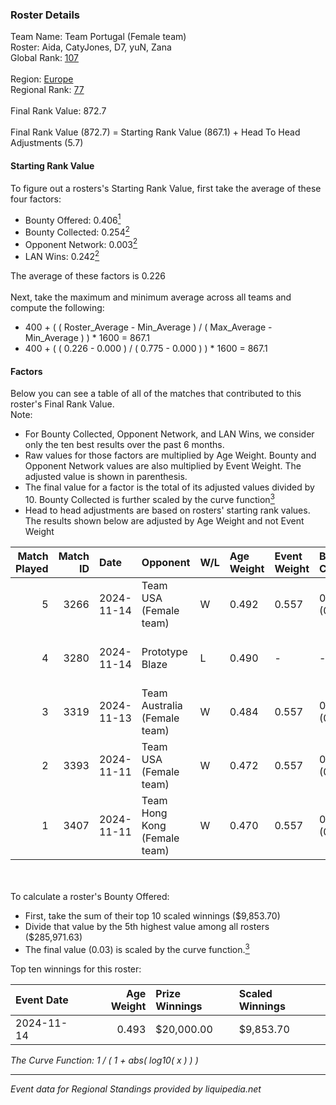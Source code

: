 ### Roster Details<br />
Team Name: Team Portugal (Female team)<br />
Roster: Aida, CatyJones, D7, yuN, Zana<br />
Global Rank: [107](../../standings_global_2025_02_28.md)<br />
<br />
Region: [Europe]( ../../standings_europe_2025_02_28.md)<br />
Regional Rank: [77]( ../../standings_europe_2025_02_28.md)<br />
<br />
Final Rank Value:  872.7<br />
<br />
Final Rank Value (872.7) = Starting Rank Value (867.1) + Head To Head Adjustments (5.7)<br />

#### Starting Rank Value<br />
To figure out a rosters's Starting Rank Value, first take the average of these four factors:<br />
- Bounty Offered: 0.406[<sup>1</sup>](#table2)
- Bounty Collected: 0.254[<sup>2</sup>](#table1)
- Opponent Network: 0.003[<sup>2</sup>](#table1)
- LAN Wins: 0.242[<sup>2</sup>](#table1)

The average of these factors is 0.226<br />
<br />
Next, take the maximum and minimum average across all teams and compute the following:<br />
- 400 + ( ( Roster_Average - Min_Average ) / ( Max_Average - Min_Average ) ) * 1600 = 867.1
- 400 + ( ( 0.226 - 0.000 ) / ( 0.775 - 0.000 ) ) * 1600 = 867.1


#### Factors<br />
Below you can see a table of all of the matches that contributed to this roster's Final Rank Value.<br />
Note:<br />

- For Bounty Collected, Opponent Network, and LAN Wins, we consider only the ten best results over the past 6 months.
- Raw values for those factors are multiplied by Age Weight. Bounty and Opponent Network values are also multiplied by Event Weight. The adjusted value is shown in parenthesis.
- The final value for a factor is the total of its adjusted values divided by 10. Bounty Collected is further scaled by the curve function[<sup>3</sup>](#curveFunction)
- Head to head adjustments are based on rosters' starting rank values. The results shown below are adjusted by Age Weight and not Event Weight
<span id="table1"></span><br />


| Match Played | Match ID | Date       | Opponent                     | W/L | Age Weight | Event Weight | Bounty Collected | Opponent Network | LAN Wins  | H2H Adj. | Roster                         |
| -: | -: | :- | :- | :- | :- | :- | :- | :- | :- | -: | :- |
|            5 |     3266 | 2024-11-14 | Team USA (Female team)       | W   | 0.492      | 0.557        | 0.017 (0.005)    | 0.024 (0.007)    | 1 (0.492) |     3.50 | Aida, CatyJones, D7, yuN, Zana |
|            4 |     3280 | 2024-11-14 | Prototype Blaze              | L   | 0.490      | -            | -                | -                | -         |    -6.86 | Aida, CatyJones, D7, yuN, Zana |
|            3 |     3319 | 2024-11-13 | Team Australia (Female team) | W   | 0.484      | 0.557        | 0.009 (0.002)    | 0.047 (0.013)    | 1 (0.484) |     4.62 | Aida, CatyJones, D7, yuN, Zana |
|            2 |     3393 | 2024-11-11 | Team USA (Female team)       | W   | 0.472      | 0.557        | 0.017 (0.005)    | 0.024 (0.006)    | 1 (0.472) |     3.40 | Aida, CatyJones, D7, yuN, Zana |
|            1 |     3407 | 2024-11-11 | Team Hong Kong (Female team) | W   | 0.470      | 0.557        | 0.000 (0.000)    | 0.000 (0.000)    | 1 (0.470) |     1.01 | Aida, CatyJones, D7, yuN, Zana |

<br />
<span id="table2"></span><br />
To calculate a roster's Bounty Offered:<br />

- First, take the sum of their top 10 scaled winnings ($9,853.70)
- Divide that value by the 5th highest value among all rosters ($285,971.63)
- The final value (0.03) is scaled by the curve function.[<sup>3</sup>](#curveFunction)

Top ten winnings for this roster:<br />

| Event Date | Age Weight | Prize Winnings | Scaled Winnings |
| :- | -: | :- | :- |
| 2024-11-14 |      0.493 | $20,000.00     | $9,853.70       |


<span id="curveFunction"></span>_The Curve Function: 1 / ( 1 + abs( log10( x ) ) )_<br />

---
_Event data for Regional Standings provided by liquipedia.net_<br />
